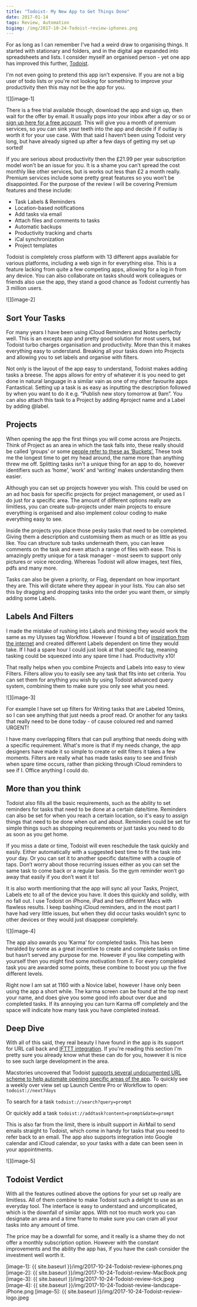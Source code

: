 ```yaml
---
title: "Todoist- My New App to Get Things Done"
date: 2017-01-14
tags: Review, Automation
bigimg: /img/2017-10-24-Todoist-review-iphones.png
---
```

For as long as I can remember I've had a weird draw to organising things. It started with stationary and folders, and in the digital age expanded into spreadsheets and lists. I consider myself an organised person - yet one app has improved this further, [Todoist](https://itunes.apple.com/gb/app/todoist-organize-your-life/id572688855?mt=8&at=1000ltj4).

I'm not even going to pretend this app isn't expensive. If you are not a big user of todo lists or you're not looking for something to improve your productivity then this may not be the app for you.

![][image-1]

There is a free trial available though, download the app and sign up, then wait for the offer by email. It usually pops into your inbox after a day or so or [sign up here for a free account][1]. This will give you a month of premium services, so you can sink your teeth into the app and decide if if outlay is worth it for your use case. With that said I haven’t been using Todoist very long, but have already signed up after a few days of getting my set up sorted!

If you are serious about productivity then the £21.99 per year subscription model won't be an issue for you. It is a shame you can’t spread the cost monthly like other services, but is works out less than £2 a month really. Premium services include some pretty great features so you won’t be disappointed. For the purpose of the review I will be covering Premium features and these include:
* Task Labels & Reminders
* Location-based notifications
* Add tasks via email
* Attach files and comments to tasks
* Automatic backups
* Productivity tracking and charts
* iCal synchronization
* Project templates

Todoist is completely cross platform with 13 different apps available for various platforms, including a web sign in for everything else. This is a feature lacking from quite a few competing apps, allowing for a log in from any device. You can also collaborate on tasks should work colleagues or friends also use the app, they stand a good chance as Todoist currently has 3 million users.

![][image-2]

## Sort Your Tasks
For many years I have been using iCloud Reminders and Notes perfectly well. This is an excepts app and pretty good solution for most users, but Todoist turbo charges organisation and productivity. More than this it makes everything easy to understand. Breaking all your tasks down into Projects and allowing you to set labels and organise with filters.

Not only is the layout of the app easy to understand, Todoist makes adding tasks a breese. The apps allows for entry of whatever it is you need to get done in natural language in a similar vain as one of my other favourite apps Fantastical. Setting up a task is as easy as inputting the description followed by when you want to do it e.g. “Publish new story tomorrow at 9am”. You can also attach this task to a Project by adding #project name and a Label by adding @label.
## Projects
When opening the app the first things you will come across are Projects. Think of Project as an area in which the task falls into, these really should be called ‘groups’ or some [people refer to these as ‘Buckets’.][2] These took me the longest time to get my head around, the name more than anything threw me off. Splitting tasks isn't a unique thing for an app to do, however identifiers such as ‘home’, ‘work’ and ‘writing’ makes understanding them easier.

Although you can set up projects however you wish. This could be used on an ad hoc basis for specific projects for project management, or used as I do just for a specific area. The amount of different options really are limitless, you can create sub-projects under main projects to ensure everything is organised and also implement colour coding to make everything easy to see.

Inside the projects you place those pesky tasks that need to be completed. Giving them a description and customising them as much or as little as you like. You can structure sub tasks underneath them, you can leave comments on the task and even attach a range of files with ease. This is amazingly pretty unique for a task manager - most seem to support only pictures or voice recording. Whereas Todoist will allow images, text files, pdfs and many more.

Tasks can also be given a priority, or Flag, dependant on how important they are. This will dictate where they appear in your lists. You can also set this by dragging and dropping tasks into the order you want them, or simply adding some Labels.
## Labels And Filters
I made the mistake of rushing into Labels and thinking they would work the same as my Ulysses tag Workflow. However I found a bit of [inspiration from the internet][3] and created different Labels dependent on time they would take. If I had a spare hour I could just look at that specific tag, meaning tasking could be squeezed into any spare time I had. Productivity x10!

That really helps when you combine Projects and Labels into easy to view Filters. Filters allow you to easily see any task that fits into set criteria. You can set them for anything you wish by using Todoist advanced query system, combining them to make sure you only see what you need.

![][image-3]

For example I have set up filters for Writing tasks that are Labeled 10mins, so I can see anything that just needs a proof read. Or another for any tasks that really need to be done today - of cause coloured red and named URGENT!

I have many overlapping filters that can pull anything that needs doing with a specific requirement. What's more is that if my needs change, the app designers have made it so simple to create or edit filters it takes a few moments. Filters are really what has made tasks easy to see and finish when spare time occurs, rather than picking through iCloud reminders to see if I. Office anything I could do.
## More than you think
Todoist also fills all the basic requirements, such as the ability to set reminders for tasks that need to be done at a certain date/time. Reminders can also be set for when you reach a certain location, so it's easy to assign things that need to be done when out and about. Reminders could be set for simple things such as shopping requirements or just tasks you need to do as soon as you get home.

If you miss a date or time, Todoist will even reschedule the task quickly and easily. Either automatically with a suggested best time to fit the task into your day. Or you can set it to another specific date/time with a couple of taps. Don’t worry about those recurring issues either as you can set the same task to come back or a regular basis. So the gym reminder won’t go away that easily if you don’t want it to!

It is also worth mentioning that the app will sync all your Tasks, Project, Labels etc to all of the device you have. It does this quickly and solidly, with no fall out. I use Todoist on iPhone, iPad and two different Macs with flawless results. I keep bashing iCloud reminders, and in the most part I have had very little issues, but when they did occur tasks wouldn’t sync to other devices or they would just disappear completely.

![][image-4]

The app also awards you ‘Karma’ for completed tasks. This has been heralded by some as a great incentive to create and complete tasks on time but hasn’t served any purpose for me. However if you like competing with yourself then you might find some motivation from it. For every completed task you are awarded some points, these combine to boost you up the five different levels.

Right now I am sat at 1160 with a Novice label, however I have only been using the app a short while. The karma screen can be found at the top next your name, and does give you some good info about over due and completed tasks. If its annoying you can turn Karma off completely and the space will indicate how many task you have completed instead.  
## Deep Dive
With all of this said, they real beauty I have found in the app is its support for URL call back and [IFTTT integration][4]. If you're reading this section I'm pretty sure you already know what these can do for you, however it is nice to see such large development in the area.

Macstories uncovered that Todoist [supports several undocumented URL scheme to help automate opening specific areas of the app][5]. To quickly see a weekly over view set up Launch Centre Pro or Workflow to open:
`todoist://next7days`

To search for a task
`todoist://search?query=prompt`

Or quickly add a task
`todoist://addtask?content=prompt&date=prompt`

This is also far from the limit, there is inbuilt support in AirMail to send emails straight to Todoist, which come in handy for tasks that you need to refer back to an email. The app also supports integration into Google calendar and iCloud calendar, so your tasks with a date can been seen in your appointments.

![][image-5]

## Todoist Verdict
With all the features outlined above the options for your set up really are limitless. All of them combine to make Todoist such a delight to use as an everyday tool. The interface is easy to understand and uncomplicated, which is the downfall of similar apps. With not too much work you can designate an area and a time frame to make sure you can cram all your tasks into any amount of time.

The price may be a downfall for some, and it really is a shame they do not offer a monthly subscription option. However with the constant improvements and the ability the app has, if you have the cash consider the investment well worth it.

[1]:	http://t.co/IBHEnSmirD
[2]:	https://medium.com/by-vernon/this-is-how-i-set-up-todoist-and-actually-gtd-3867e5e887a8#.eg67ygm5b
[3]:	https://www.linkedin.com/pulse/10-ways-i-use-todoist-getting-things-done-gtd-brad-bush
[4]:	https://ifttt.com/todoist
[5]:	https://www.macstories.net/stories/why-i-left-icloud-reminders-for-todoist/

[image-1]:	{{ site.baseurl }}/img/2017-10-24-Todoist-review-iphones.png
[image-2]:	{{ site.baseurl }}/img/2017-10-24-Todoist-review-MacBook.png
[image-3]:	{{ site.baseurl }}/img/2017-10-24-Todoist-review-tick.jpeg
[image-4]:	{{ site.baseurl }}/img/2017-10-24-Todoist-review-landscape-iPhone.png
[image-5]:	{{ site.baseurl }}/img/2017-10-24-Todoist-review-logo.jpeg
